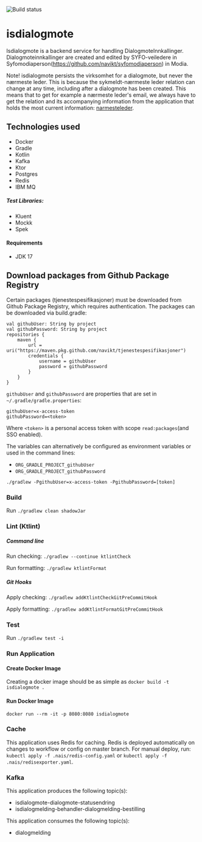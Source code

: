 ![Build status](https://github.com/navikt/isdialogmote/workflows/main/badge.svg?branch=master)

# isdialogmote

Isdialogmote is a backend service for handling DialogmoteInnkallinger. Dialogmoteinnkallinger are created and edited by
SYFO-veiledere in Syfomodiaperson(https://github.com/navikt/syfomodiaperson) in Modia.

Note! isdialogmote persists the virksomhet for a dialogmote, but never the nærmeste leder. This is because the
sykmeldt-nærmeste leder relation can change at any time, including after a dialogmote has been created. This means that
to get for example a nærmeste leder's email, we always have to get the relation and its accompanying information from
the application that holds the most current information: [narmesteleder](https://github.com/navikt/narmesteleder).

## Technologies used

* Docker
* Gradle
* Kotlin
* Kafka
* Ktor
* Postgres
* Redis
* IBM MQ

##### Test Libraries:

* Kluent
* Mockk
* Spek

#### Requirements

* JDK 17

## Download packages from Github Package Registry

Certain packages (tjenestespesifikasjoner) must be downloaded from Github Package Registry, which requires
authentication. The packages can be downloaded via build.gradle:

```
val githubUser: String by project
val githubPassword: String by project
repositories {
    maven {
        url = uri("https://maven.pkg.github.com/navikt/tjenestespesifikasjoner")
        credentials {
            username = githubUser
            password = githubPassword
        }
    }
}
```

`githubUser` and `githubPassword` are properties that are set in `~/.gradle/gradle.properties`:

```
githubUser=x-access-token
githubPassword=<token>
```

Where `<token>` is a personal access token with scope `read:packages`(and SSO enabled).

The variables can alternatively be configured as environment variables or used in the command lines:

* `ORG_GRADLE_PROJECT_githubUser`
* `ORG_GRADLE_PROJECT_githubPassword`

```
./gradlew -PgithubUser=x-access-token -PgithubPassword=[token]
```

### Build

Run `./gradlew clean shadowJar`

### Lint (Ktlint)

##### Command line

Run checking: `./gradlew --continue ktlintCheck`

Run formatting: `./gradlew ktlintFormat`

##### Git Hooks

Apply checking: `./gradlew addKtlintCheckGitPreCommitHook`

Apply formatting: `./gradlew addKtlintFormatGitPreCommitHook`

### Test

Run `./gradlew test -i`

### Run Application

#### Create Docker Image

Creating a docker image should be as simple as `docker build -t isdialogmote .`

#### Run Docker Image

`docker run --rm -it -p 8080:8080 isdialogmote`

### Cache

This application uses Redis for caching. Redis is deployed automatically on changes to workflow or config on master
branch. For manual deploy, run: `kubectl apply -f .nais/redis-config.yaml`
or `kubectl apply -f .nais/redisexporter.yaml`.

### Kafka

This application produces the following topic(s):

* isdialogmote-dialogmote-statusendring
* isdialogmelding-behandler-dialogmelding-bestilling

This application consumes the following topic(s):

* dialogmelding
